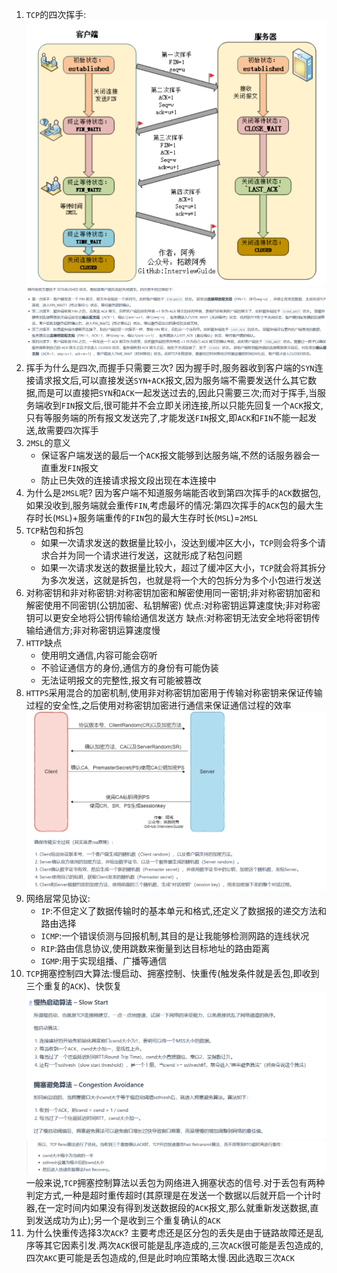 1. `TCP`的四次挥手:
   ![](markdown图像集/2025-03-25-21-44-31.png)
   ![](markdown图像集/2025-03-25-21-47-07.png)
2. 挥手为什么是四次,而握手只需要三次?
   因为握手时,服务器收到客户端的`SYN`连接请求报文后,可以直接发送`SYN+ACK`报文,因为服务端不需要发送什么其它数据,而是可以直接把`SYN`和`ACK`一起发送过去的,因此只需要三次;而对于挥手,当服务端收到`FIN`报文后,很可能并不会立即关闭连接,所以只能先回复一个`ACK`报文,只有等服务端的所有报文发送完了,才能发送`FIN`报文,即`ACK`和`FIN`不能一起发送,故需要四次挥手
3. `2MSL`的意义
   * 保证客户端发送的最后一个`ACK`报文能够到达服务端,不然的话服务器会一直重发`FIN`报文
   * 防止已失效的连接请求报文段出现在本连接中
4. 为什么是`2MSL`呢?
   因为客户端不知道服务端能否收到第四次挥手的`ACK`数据包,如果没收到,服务端就会重传`FIN`,考虑最坏的情况:第四次挥手的`ACK`包的最大生存时长(`MSL`)+服务端重传的`FIN`包的最大生存时长(`MSL`)=`2MSL`
5. `TCP`粘包和拆包
   * 如果一次请求发送的数据量比较小，没达到缓冲区大小，`TCP`则会将多个请求合并为同一个请求进行发送，这就形成了粘包问题 
   * 如果一次请求发送的数据量比较大，超过了缓冲区大小，`TCP`就会将其拆分为多次发送，这就是拆包，也就是将一个大的包拆分为多个小包进行发送
6. 对称密钥和非对称密钥:对称密钥加密和解密使用同一密钥;非对称密钥加密和解密使用不同密钥(公钥加密、私钥解密)
   优点:对称密钥运算速度快;非对称密钥可以更安全地将公钥传输给通信发送方
   缺点:对称密钥无法安全地将密钥传输给通信方;非对称密钥运算速度慢
7. `HTTP`缺点
   * 使用明文通信,内容可能会窃听
   * 不验证通信方的身份,通信方的身份有可能伪装
   * 无法证明报文的完整性,报文有可能被篡改
8. `HTTPS`采用混合的加密机制,使用非对称密钥加密用于传输对称密钥来保证传输过程的安全性,之后使用对称密钥加密进行通信来保证通信过程的效率
   ![](markdown图像集/2025-03-25-22-33-11.png)
9. 网络层常见协议:
    * `IP`:不但定义了数据传输时的基本单元和格式,还定义了数据报的递交方法和路由选择
    * `ICMP`:一个错误侦测与回报机制,其目的是让我能够检测网路的连线状况
    * `RIP`:路由信息协议,使用跳数来衡量到达目标地址的路由距离
    * `IGMP`:用于实现组播、广播等通信
10. `TCP`拥塞控制四大算法:慢启动、拥塞控制、快重传(触发条件就是丢包,即收到三个重复的`ACK`)、快恢复
    ![](markdown图像集/2025-03-25-22-47-29.png)
    ![](2025-03-25-22-51-21.png)
    一般来说,`TCP`拥塞控制算法以丢包为网络进入拥塞状态的信号.对于丢包有两种判定方式,一种是超时重传超时(其原理是在发送一个数据以后就开启一个计时器,在一定时间内如果没有得到发送数据段的`ACK`报文,那么就重新发送数据,直到发送成功为止);另一个是收到三个重复确认的`ACK`
11. 为什么快重传选择3次`ACK`?
    主要考虑还是区分包的丢失是由于链路故障还是乱序等其它因素引发.两次`ACK`很可能是乱序造成的,三次`ACK`很可能是丢包造成的,四次`AKC`更可能是丢包造成的,但是此时响应策略太慢.因此选取三次`ACK`
   